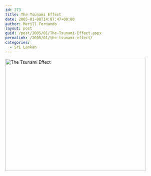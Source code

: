 ```yaml
---
id: 273
title: The Tsunami Effect
date: 2005-01-08T14:07:47+00:00
author: Merill Fernando
layout: post
guid: /post/2005/01/The-Tsunami-Effect.aspx
permalink: /2005/01/the-tsunami-effect/
categories:
  - Sri Lankan
---
```

<DIV class=Section1>
<P><IMG height=358 alt="The Tsunami Effect" src="http://www.merill.net/wp-content/uploads/contentbinary/tsuanamieffect.gif" width=450 border=0></P></DIV>